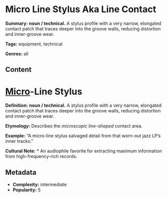 # Micro Line Stylus Aka Line Contact

**Summary:** **noun / technical.** A stylus profile with a very narrow, elongated contact patch that traces deeper into the groove walls, reducing distortion and inner-groove wear.

**Tags:** equipment, technical

**Genres:** all

## Content

# [Micro](../m/micro-groove.md)-Line Stylus

**Definition:** **noun / technical.** A stylus profile with a very narrow, elongated contact patch that traces deeper into the groove walls, reducing distortion and inner-groove wear.

**Etymology:** Describes the *microscopic line-shaped* contact area.

**Example:** “A micro-line stylus salvaged detail from that worn-out jazz LP’s inner tracks.”

**Cultural Note:** * An audiophile favorite for extracting maximum information from high-frequency-rich records.

## Metadata

- **Complexity:** intermediate
- **Popularity:** 5
